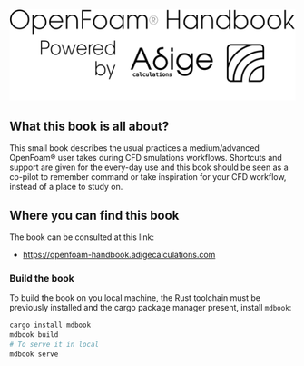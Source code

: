 <!-- <pre>
</pre>
<img style="float: center;" src="images/powered_by_adige.svg"> -->

![title](src/images/powered_by_adige.svg)


## What this book is all about?
This small book describes the usual practices a medium/advanced OpenFoam® user
takes during CFD smulations workflows. Shortcuts and support are given for the every-day
use and this book should be seen as a co-pilot to remember command or take inspiration
for your CFD workflow, instead of a place to study on.

## Where you can find this book
The book can be consulted at this link:

- https://openfoam-handbook.adigecalculations.com

### Build the book
To build the book on you local machine, the Rust toolchain must be previously installed
and the cargo package manager present, install ```mdbook```:

```sh
cargo install mdbook
mdbook build
# To serve it in local
mdbook serve
```
